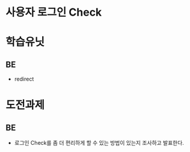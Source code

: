 # 사용자 로그인 Check


# 학습유닛

## BE
- redirect

# 도전과제

## BE
- 로그인 Check를 좀 더 편리하게 할 수 있는 방법이 있는지 조사하고 발표한다.
